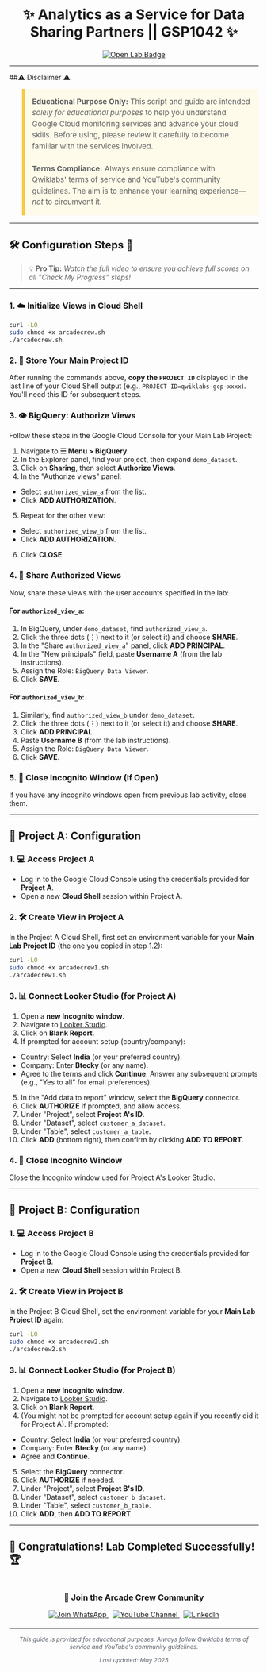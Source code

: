 <h1 align="center">
✨  Analytics as a Service for Data Sharing Partners || GSP1042 ✨
</h1>

<div align="center">
  <a href="https://www.cloudskillsboost.google/focuses/42014?parent=catalog" target="_blank" rel="noopener noreferrer">
    <img src="https://img.shields.io/badge/Open_Lab-Cloud_Skills_Boost-4285F4?style=for-the-badge&logo=google&logoColor=white&labelColor=34A853" alt="Open Lab Badge">
  </a>
</div>

---

##⚠️ Disclaimer ⚠️

<blockquote style="background-color: #fffbea; border-left: 6px solid #f7c948; padding: 1em; font-size: 15px; line-height: 1.5;">
  <strong>Educational Purpose Only:</strong> This script and guide are intended <em>solely for educational purposes</em> to help you understand Google Cloud monitoring services and advance your cloud skills. Before using, please review it carefully to become familiar with the services involved.
  <br><br>
  <strong>Terms Compliance:</strong> Always ensure compliance with Qwiklabs' terms of service and YouTube's community guidelines. The aim is to enhance your learning experience—<em>not</em> to circumvent it.
</blockquote>

---
## 🛠️ Configuration Steps 🚀

> 💡 **Pro Tip:** *Watch the full video to ensure you achieve full scores on all "Check My Progress" steps!*

---

### 1. ☁️ Initialize Views in Cloud Shell


```bash
curl -LO 
sudo chmod +x arcadecrew.sh
./arcadecrew.sh
```

### 2. 🔑 Store Your Main Project ID

After running the commands above, **copy the `PROJECT ID`** displayed in the last line of your Cloud Shell output (e.g., `PROJECT ID=qwiklabs-gcp-xxxx`). You'll need this ID for subsequent steps.

### 3. 👁️ BigQuery: Authorize Views

Follow these steps in the Google Cloud Console for your Main Lab Project:

1.  Navigate to **☰ Menu > BigQuery**.
2.  In the Explorer panel, find your project, then expand `demo_dataset`.
3.  Click on **Sharing**, then select **Authorize Views**.
4.  In the "Authorize views" panel:
  *   Select `authorized_view_a` from the list.
  *   Click **ADD AUTHORIZATION**.
5.  Repeat for the other view:
  *   Select `authorized_view_b` from the list.
  *   Click **ADD AUTHORIZATION**.
6.  Click **CLOSE**.

### 4. 🤝 Share Authorized Views

Now, share these views with the user accounts specified in the lab:

#### For `authorized_view_a`:
1.  In BigQuery, under `demo_dataset`, find `authorized_view_a`.
2.  Click the three dots (⋮) next to it (or select it) and choose **SHARE**.
3.  In the "Share `authorized_view_a`" panel, click **ADD PRINCIPAL**.
4.  In the "New principals" field, paste **Username A** (from the lab instructions).
5.  Assign the Role: `BigQuery Data Viewer`.
6.  Click **SAVE**.

#### For `authorized_view_b`:
1.  Similarly, find `authorized_view_b` under `demo_dataset`.
2.  Click the three dots (⋮) next to it (or select it) and choose **SHARE**.
3.  Click **ADD PRINCIPAL**.
4.  Paste **Username B** (from the lab instructions).
5.  Assign the Role: `BigQuery Data Viewer`.
6.  Click **SAVE**.

### 5. 🚪 Close Incognito Window (If Open)

If you have any incognito windows open from previous lab activity, close them.

---

## 🚀 Project A: Configuration

### 1. 💻 Access Project A

*   Log in to the Google Cloud Console using the credentials provided for **Project A**.
*   Open a new **Cloud Shell** session within Project A.

### 2. 🛠️ Create View in Project A

In the Project A Cloud Shell, first set an environment variable for your **Main Lab Project ID** (the one you copied in step 1.2):

```bash
curl -LO 
sudo chmod +x arcadecrew1.sh
./arcadecrew1.sh
```

### 3. 📊 Connect Looker Studio (for Project A)

1.  Open a **new Incognito window**.
2.  Navigate to [Looker Studio](https://lookerstudio.google.com/).
3.  Click on **Blank Report**.
4.  If prompted for account setup (country/company):
  *   Country: Select **India** (or your preferred country).
  *   Company: Enter **Btecky** (or any name).
  *   Agree to the terms and click **Continue**. Answer any subsequent prompts (e.g., "Yes to all" for email preferences).
5.  In the "Add data to report" window, select the **BigQuery** connector.
6.  Click **AUTHORIZE** if prompted, and allow access.
7.  Under "Project", select **Project A's ID**.
8.  Under "Dataset", select `customer_a_dataset`.
9.  Under "Table", select `customer_a_table`.
10. Click **ADD** (bottom right), then confirm by clicking **ADD TO REPORT**.

### 4. 🚪 Close Incognito Window

Close the Incognito window used for Project A's Looker Studio.

---

## 🚀 Project B: Configuration

### 1. 💻 Access Project B

*   Log in to the Google Cloud Console using the credentials provided for **Project B**.
*   Open a new **Cloud Shell** session within Project B.

### 2. 🛠️ Create View in Project B

In the Project B Cloud Shell, set the environment variable for your **Main Lab Project ID** again:

```bash
curl -LO 
sudo chmod +x arcadecrew2.sh
./arcadecrew2.sh
```

### 3. 📊 Connect Looker Studio (for Project B)

1.  Open a **new Incognito window**.
2.  Navigate to [Looker Studio](https://lookerstudio.google.com/).
3.  Click on **Blank Report**.
4.  (You might not be prompted for account setup again if you recently did it for Project A). If prompted:
  *   Country: Select **India** (or your preferred country).
  *   Company: Enter **Btecky** (or any name).
  *   Agree and **Continue**.
5.  Select the **BigQuery** connector.
6.  Click **AUTHORIZE** if needed.
7.  Under "Project", select **Project B's ID**.
8.  Under "Dataset", select `customer_b_dataset`.
9.  Under "Table", select `customer_b_table`.
10. Click **ADD**, then **ADD TO REPORT**.

---

## 🎉 **Congratulations! Lab Completed Successfully!** 🏆  

<div align="center" style="padding: 5px;">
  <h3>📱 Join the Arcade Crew Community</h3>
  
  <a href="https://chat.whatsapp.com/KkNEauOhBQXHdVcmqIlv9F">
    <img src="https://img.shields.io/badge/Join_WhatsApp-25D366?style=for-the-badge&logo=whatsapp&logoColor=white" alt="Join WhatsApp">
  </a>
  &nbsp;
  <a href="https://www.youtube.com/@Arcade61432?sub_confirmation=1">
    <img src="https://img.shields.io/badge/Subscribe-Arcade%20Crew-FF0000?style=for-the-badge&logo=youtube&logoColor=white" alt="YouTube Channel">
  </a>
  &nbsp;
  <a href="https://www.linkedin.com/in/gourav61432/">
    <img src="https://img.shields.io/badge/LINKEDIN-Gourav%20Sen-0077B5?style=for-the-badge&logo=linkedin&logoColor=white" alt="LinkedIn">
</a>


</div>

---

<div align="center">
  <p style="font-size: 12px; color: #586069;">
    <em>This guide is provided for educational purposes. Always follow Qwiklabs terms of service and YouTube's community guidelines.</em>
  </p>
  <p style="font-size: 12px; color: #586069;">
    <em>Last updated: May 2025</em>
  </p>
</div>